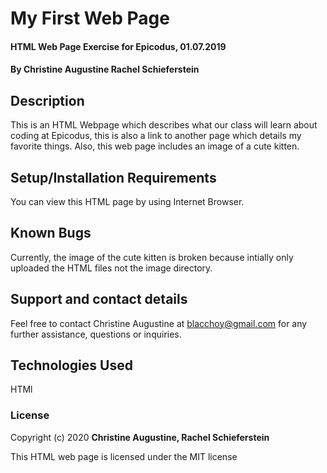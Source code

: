 # My First Web Page

#### HTML Web Page Exercise for Epicodus, 01.07.2019

#### **By Christine Augustine Rachel Schieferstein**

## Description

This is an HTML Webpage which describes what our class will learn about coding at Epicodus, this is also a link to another page which details my favorite things. Also, this web page includes an image of a cute kitten.

## Setup/Installation Requirements

You can view this HTML page by using Internet Browser.

## Known Bugs

Currently, the image of the cute kitten is broken because intially only uploaded the HTML files not the image directory.

## Support and contact details

Feel free to contact Christine Augustine at blacchoy@gmail.com for any further assistance, questions or inquiries. 

## Technologies Used

HTMl

### License

Copyright (c) 2020 **Christine Augustine, Rachel Schieferstein**

This HTML web page is licensed under the MIT license
